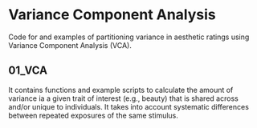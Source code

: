 # Variance Component Analysis

Code for and examples of partitioning variance in aesthetic ratings using
Variance Component Analysis (VCA).

## 01_VCA

It contains functions and example scripts to calculate the amount of variance ia a given trait of interest (e.g., beauty) that is shared across and/or unique to individuals. It takes into account systematic differences between repeated exposures of the same stimulus.

